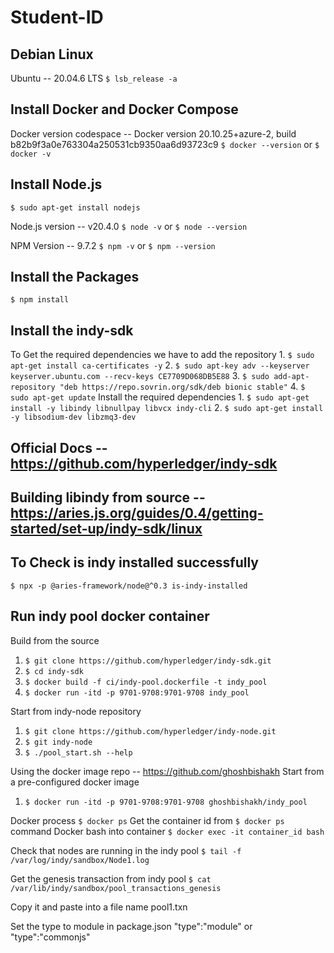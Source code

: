 # Student-ID

## Debian Linux 
Ubuntu -- 20.04.6 LTS
`$ lsb_release -a`

## Install Docker and Docker Compose

Docker version codespace -- Docker version 20.10.25+azure-2, build b82b9f3a0e763304a250531cb9350aa6d93723c9
`$ docker --version` or `$ docker -v`

## Install Node.js
`$ sudo apt-get install nodejs`

Node.js version -- v20.4.0
`$ node -v` or `$ node --version`

NPM Version -- 9.7.2
`$ npm -v` or `$ npm --version`

## Install the Packages
`$ npm install`

## Install the indy-sdk
To Get the required dependencies we have to add the repository
    1. `$ sudo apt-get install ca-certificates -y`
    2. `$ sudo apt-key adv --keyserver keyserver.ubuntu.com --recv-keys CE7709D068DB5E88`
    3. `$ sudo add-apt-repository "deb https://repo.sovrin.org/sdk/deb bionic stable"`
    4. `$ sudo apt-get update`
Install the required dependencies 
    1. `$ sudo apt-get install -y libindy libnullpay libvcx indy-cli`
    2. `$ sudo apt-get install -y libsodium-dev libzmq3-dev`
## Official Docs -- https://github.com/hyperledger/indy-sdk
## Building libindy from source -- https://aries.js.org/guides/0.4/getting-started/set-up/indy-sdk/linux

## To Check is indy installed successfully
`$ npx -p @aries-framework/node@^0.3 is-indy-installed`

## Run indy pool docker container
Build from the source 
1. `$ git clone https://github.com/hyperledger/indy-sdk.git`
2. `$ cd indy-sdk`
3. `$ docker build -f ci/indy-pool.dockerfile -t indy_pool`
4. `$ docker run -itd -p 9701-9708:9701-9708 indy_pool`

Start from indy-node repository
1. `$ git clone https://github.com/hyperledger/indy-node.git`
2. `$ git indy-node`
3. `$ ./pool_start.sh --help`

Using the docker image repo -- https://github.com/ghoshbishakh
Start from a pre-configured docker image
1. `$ docker run -itd -p 9701-9708:9701-9708 ghoshbishakh/indy_pool`

Docker process
`$ docker ps`
Get the container id from `$ docker ps` command
Docker bash into container
`$ docker exec -it container_id bash`

Check that nodes are running in the indy pool
`$ tail -f /var/log/indy/sandbox/Node1.log`

Get the genesis transaction from indy pool
`$ cat /var/lib/indy/sandbox/pool_transactions_genesis`

Copy it and paste into a file name pool1.txn

Set the type to module in package.json
"type":"module" or "type":"commonjs"